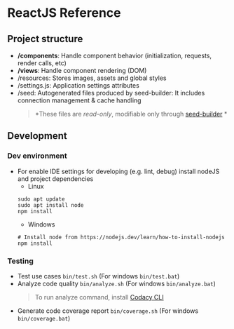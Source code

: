 # ReactJS Reference

## Project structure

-   **/components**: Handle component behavior (initialization, requests, render calls, etc)
-   **/views**: Handle component rendering (DOM)
-   /resources: Stores images, assets and global styles
-   /settings.js: Application settings attributes
-   /seed: Autogenerated files produced by seed-builder: It includes connection management & cache handling
    >   *These files are *read-only*, modifiable only through [seed-builder](./040-seed-builder.md) *
    
## Development

### Dev environment

-   For enable IDE settings for developing (e.g. lint, debug) install nodeJS and project dependencies
    -   Linux
    ```shell
    sudo apt update
    sudo apt install node
    npm install
    ```
    -   Windows
    ```shell
    # Install node from https://nodejs.dev/learn/how-to-install-nodejs
    npm install
    ```
    
### Testing

-   Test use cases `bin/test.sh` (For windows `bin/test.bat`)
-   Analyze code quality `bin/analyze.sh` (For windows `bin/analyze.bat`)
    >   To run analyze command, install [Codacy CLI](https://github.com/codacy/codacy-analysis-cli)
-   Generate code coverage report `bin/coverage.sh` (For windows `bin/coverage.bat`)